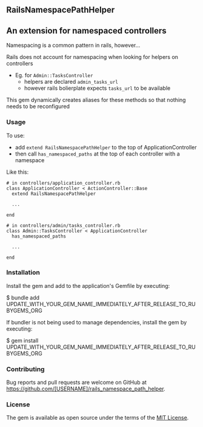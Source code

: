 ## RailsNamespacePathHelper
## An extension for namespaced controllers

Namespacing is a common pattern in rails, however...

Rails does not account for namespacing when looking for helpers on controllers
  - Eg. for `Admin::TasksController`
    - helpers are declared `admin_tasks_url` 
    - however rails bolierplate expects `tasks_url` to be available

This gem dynamically creates aliases for these methods so that nothing needs to be reconfigured

### Usage

To use:
  - add `extend RailsNamespacePathHelper` to the top of ApplicationController
  - then call `has_namespaced_paths` at the top of each controller with a namespace

Like this:
```
# in controllers/application_controller.rb
class ApplicationController < ActionController::Base
  extend RailsNamespacePathHelper
  
  ...

end

# in controllers/admin/tasks_controller.rb
class Admin::TasksController < ApplicationController
  has_namespaced_paths

  ...

end
```
### Installation

Install the gem and add to the application's Gemfile by executing:

  $ bundle add UPDATE_WITH_YOUR_GEM_NAME_IMMEDIATELY_AFTER_RELEASE_TO_RUBYGEMS_ORG

If bundler is not being used to manage dependencies, install the gem by executing:

  $ gem install UPDATE_WITH_YOUR_GEM_NAME_IMMEDIATELY_AFTER_RELEASE_TO_RUBYGEMS_ORG


### Contributing

Bug reports and pull requests are welcome on GitHub at https://github.com/[USERNAME]/rails_namespace_path_helper.

### License

The gem is available as open source under the terms of the [MIT License](https://opensource.org/licenses/MIT).
